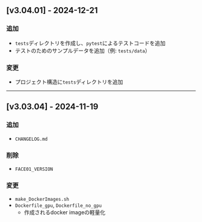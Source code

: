## [v3.04.01] - 2024-12-21
### 追加
- `tests`ディレクトリを作成し、`pytest`によるテストコードを追加
- テストのためのサンプルデータを追加（例: `tests/data`）
### 変更
- プロジェクト構造に`tests`ディレクトリを追加

---

## [v3.03.04] - 2024-11-19
### 追加
- `CHANGELOG.md`
### 削除
- `FACE01_VERSION`
### 変更
- `make_DockerImages.sh`
- `Dockerfile_gpu`, `Dockerfile_no_gpu`
  - 作成されるdocker imageの軽量化
